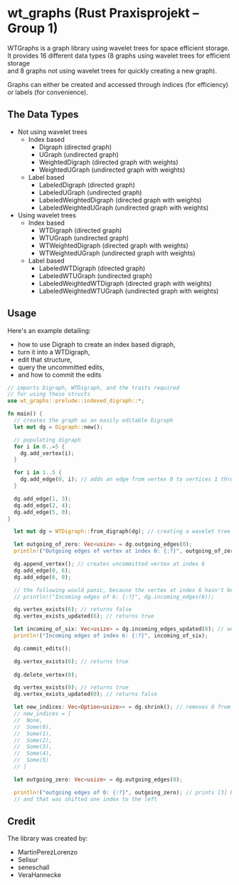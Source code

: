 # wt_graphs (Rust Praxisprojekt – Group 1)

WTGraphs is a graph library using wavelet trees for space efficient storage.
It provides 16 different data types (8 graphs using wavelet trees for efficient storage\
and 8 graphs not using wavelet trees for quickly creating a new graph).

Graphs can either be created and accessed through indices (for efficiency) or labels (for convenience).

## The Data Types

- Not using wavelet trees
  - Index based
    - Digraph (directed graph)
    - UGraph (undirected graph)
    - WeightedDigraph (directed graph with weights)
    - WeightedUGraph (undirected graph with weights)
  - Label based
    - LabeledDigraph (directed graph)
    - LabeledUGraph (undirected graph)
    - LabeledWeightedDigraph (directed graph with weights)
    - LabeledWeightedUGraph (undirected graph with weights)
- Using wavelet trees
  - Index based
    - WTDigraph (directed graph)
    - WTUGraph (undirected graph)
    - WTWeightedDigraph (directed graph with weights)
    - WTWeightedUGraph (undirected graph with weights)
  - Label based
    - LabeledWTDigraph (directed graph)
    - LabeledWTUGraph (undirected graph)
    - LabeledWeightedWTDigraph (directed graph with weights)
    - LabeledWeightedWTUGraph (undirected graph with weights)

## Usage

Here's an example detailing:

- how to use Digraph to create an index based digraph,
- turn it into a WTDigraph,
- edit that structure,
- query the uncommitted edits,
- and how to commit the edits

```rust
// imports Digraph, WTDigraph, and the traits required
// for using these structs
use wt_graphs::prelude::indexed_digraph::*;

fn main() {
  // creates the graph as an easily editable Digraph
  let mut dg = Digraph::new();

  // populating digraph
  for i in 0..=5 {
    dg.add_vertex(i);
  }

  for i in 1..5 {
    dg.add_edge(0, i); // adds an edge from vertex 0 to vertices 1 through 4
  }

  dg.add_edge(1, 3);
  dg.add_edge(2, 4);
  dg.add_edge(5, 0);
}

  let mut dg = WTDigraph::from_digraph(dg); // creating a wavelet tree based digraph from dg

  let outgoing_of_zero: Vec<usize> = dg.outgoing_edges(0);
  println!("Outgoing edges of vertex at index 0: {:?}", outgoing_of_zero);

  dg.append_vertex(); // creates uncommitted vertex at index 6
  dg.add_edge(0, 6);
  dg.add_edge(6, 0);

  // the following would panic, because the vertex at index 6 hasn't been committed yet:
  // println!("Incoming edges of 6: {:?}", dg.incoming_edges(6));

  dg.vertex_exists(6); // returns false
  dg.vertex_exists_updated(6); // returns true

  let incoming_of_six: Vec<usize> = dg.incoming_edges_updated(6); // works but is inefficient
  println!("Incoming edges of index 6: {:?}", incoming_of_six);

  dg.commit_edits();

  dg.vertex_exists(6); // returns true
  
  dg.delete_vertex(0);

  dg.vertex_exists(0); // returns true
  dg.vertex_exists_updated(0); // returns false

  let new_indices: Vec<Option<usize>> = dg.shrink(); // removes 0 from graph and shifts all indices
  // new_indices = [
  //  None,
  //  Some(0),
  //  Some(1),
  //  Some(2),
  //  Some(3),
  //  Some(4),
  //  Some(5)
  // ]

  let outgoing_zero: Vec<usize> = dg.outgoing_edges(0);

  println!("outgoing edges of 0: {:?}", outgoing_zero); // prints [3] because we created an edge 1->3
  // and that was shifted one index to the left
```

## Credit

The library was created by:

- MartinPerezLorenzo
- Selisur
- seneschall
- VeraHannecke
